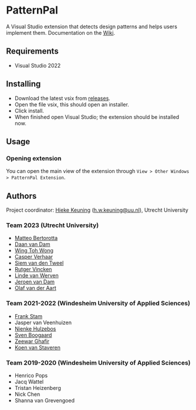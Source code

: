 # PatternPal
A Visual Studio extension that detects design patterns and helps users implement them.
Documentation on the [Wiki](https://github.com/PatternPal/PatternPal/wiki).

## Requirements
 - Visual Studio 2022

## Installing
 - Download the latest vsix from [releases](https://github.com/PatternPal/PatternPal/releases).
 - Open the file vsix, this should open an installer.
 - Click install.
 - When finished open Visual Studio; the extension should be installed now.

## Usage
### Opening extension
You can open the main view of the extension through `View > Other Windows > PatternPal Extension`.

## Authors
Project coordinator: [Hieke Keuning](https://github.com/hiekekeuning) (h.w.keuning@uu.nl), Utrecht University

### Team 2023 (Utrecht University)
- [Matteo Bertorotta](https://github.com/viciousdoormat)
- [Daan	van Dam](https://github.com/danielvandamme)
- [Wing Toh Wong](https://github.com/wingtoh)
- [Casper Verhaar](https://github.com/knapsac)
- [Siem van den Tweel](https://github.com/justnireon)
- [Rutger Vincken](https://github.com/rutgervincken)
- [Linde van Werven](https://github.com/lvanwerven)
- [Jeroen van Dam](https://github.com/captainjeroen)
- [Olaf van der Aart](https://github.com/ovda96)

### Team 2021-2022 (Windesheim University of Applied Sciences)
 - [Frank Stam](https://github.com/FrankS01)
 - Jasper van Veenhuizen
 - [Nienke Hulzebos](https://github.com/nienkehulzebos)
 - [Sven Boogaard](https://github.com/sven2102)
 - [Zeewar Ghafir](https://github.com/zeewar)
 - [Koen van Staveren](https://github.com/UnderKoen)
 
 ### Team 2019-2020 (Windesheim University of Applied Sciences)
 - Henrico Pops
 - Jacq Wattel
 - Tristan Heizenberg
 - Nick Chen
 - Shanna van Grevengoed
